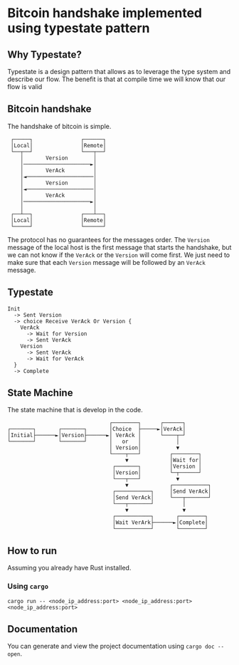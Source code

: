 # Bitcoin handshake implemented using typestate pattern

## Why Typestate?
Typestate is a design pattern that allows as to leverage the type system 
and describe our flow. The benefit is that at compile time we will know 
that our flow is valid

## Bitcoin handshake
The handshake of bitcoin is simple. 

```text
 ┌─────┐               ┌──────┐
 │Local│               │Remote│
 └──┬──┘               └───┬──┘
    │       Version        │
    │─────────────────────►│
    │       VerAck         │
    │◄─────────────────────│
    │       Version        │
    │◄─────────────────────│
    │       VerAck         │
    │─────────────────────►│
    │                      │
 ┌──┴──┐               ┌───┴──┐
 │Local│               │Remote│
 └─────┘               └──────┘
```

The protocol has no guarantees for the messages order. 
The `Version` message of the local host is the first message that starts the handshake, but we can not 
know if the `VerAck` or the `Version` will come first. We just need to make sure that each `Version` message
will be followed by an `VerAck` message.

## Typestate
```tet
Init 
  -> Sent Version
  -> choice Receive VerAck Or Version {	
    VerAck
      -> Wait for Version
      -> Sent VerAck
    Version
      -> Sent VerAck
      -> Wait for VerAck
  }
  -> Complete
```

## State Machine
The state machine that is develop in the code.

```text
                                ┌────────┐      ┌──────┐
┌───────┐       ┌───────┐       │Choice  ├─────►│VerAck│
│Initial├──────►│Version├──────►│ VerAck │      └────┬─┘
└───────┘       └───────┘       │   or   │           │
                                │ Version│           ▼
                                └────┬───┘         ┌────────┐
                                     ▼             │Wait for│
                                 ┌───────┐         │Version │
                                 │Version│         └─┬──────┘
                                 └───┬───┘           ▼
                                     ▼             ┌───────────┐
                                 ┌───────────┐     │Send VerAck│
                                 │Send VerAck│     └───┬───────┘
                                 └───┬───────┘         │
                                     ▼                 ▼
                                 ┌───────────┐       ┌────────┐
                                 │Wait VerArk├──────►│Complete│
                                 └───────────┘       └────────┘
```

## How to run
Assuming you already have Rust installed.

### Using `cargo`

```
cargo run -- <node_ip_address:port> <node_ip_address:port> <node_ip_address:port>
```

## Documentation
You can generate and view the project documentation using `cargo doc --open`.

